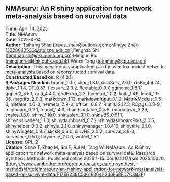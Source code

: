 ## NMAsurv: An R shiny application for network meta-analysis based on survival data
**Time:**  April 14, 2025 <br>
**Title:**  NMAsurv<br>
**Date:**  2025-4-14<br>
**Author:**  Taihang Shao (travis_shao@outlook.com);Mingye Zhao (3220040596@stu.cpu.edu.cn);Fenghao Shi (fenghao.shi@pkuircma.org.cn);Mingjun Rui (mingjunrui@link.cuhk.edu.hk);Wenxi Tang (tokammy@cpu.edu.cn) <br>
**Description:**  This user-friendly application can be used to conduct network meta-analysis based on reconstructed survival data. <br>
**Constructed Based on:**  R (4.3.1)<br>
**R Packages Needed:**  broom_1.0.7, clipr_0.8.0, discSurv_2.0.0, doBy_4.6.24, dplyr_1.1.4, DT_0.33, flexsurv_2.3.2, flextable_0.9.7, ggmcmc_1.5.1.1, ggplot2_3.5.1, grid_4.4.0, gridExtra_2.3, heemod_1.0.2, knitr_1.49, lme4_1.1-36, magrittr_2.0.3, markdown_1.13, markdownInput_0.1.2, MatrixModels_0.5-3, metafor_4.6-0, netmeta_2.9-0, officer_0.6.7, R.utils_2.12.3, R2jags_0.8-9, rclipboard_0.2.1, readxl_1.4.3, rhandsontable_0.3.8, rmarkdown_2.29, scales_1.3.0, shiny_1.10.0, shinyalert_3.1.0, shinyBS_0.61.1, shinycssloaders_1.1.0, shinydashboard_0.7.2, shinydashboardPlus_2.0.5, shinyhelper_0.3.2, shinyjs_2.1.0, shinymanager_1.0.410, shinytitle_0.1.0, shinyWidgets_0.8.7, slickR_0.6.0, survHE_2.0.2, survival_3.8-3, survminer_0.5.0, tidyverse_2.0.0, writexl_1.5.1<br>
**License:**  GPL-2<br>
**Citation:**  Shao T, Zhao M, Shi F, Rui M, Tang W. NMAsurv: An R Shiny application for network meta-analysis based on survival data. Research Synthesis Methods. Published online 2025:1-15. doi:10.1017/rsm.2025.10020.<br>
(https://www.cambridge.org/core/journals/research-synthesis-methods/article/nmasurv-an-r-shiny-application-for-network-metaanalysis-based-on-survival-data/F17EB23BC5361E064F346F58FD7C382F)
        
        
        
        
        
        

